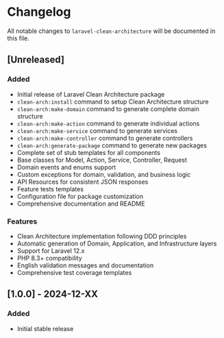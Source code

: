 # Changelog

All notable changes to `laravel-clean-architecture` will be documented in this file.

## [Unreleased]

### Added
- Initial release of Laravel Clean Architecture package
- `clean-arch:install` command to setup Clean Architecture structure
- `clean-arch:make-domain` command to generate complete domain structure
- `clean-arch:make-action` command to generate individual actions
- `clean-arch:make-service` command to generate services
- `clean-arch:make-controller` command to generate controllers
- `clean-arch:generate-package` command to generate new packages
- Complete set of stub templates for all components
- Base classes for Model, Action, Service, Controller, Request
- Domain events and enums support
- Custom exceptions for domain, validation, and business logic
- API Resources for consistent JSON responses
- Feature tests templates
- Configuration file for package customization
- Comprehensive documentation and README

### Features
- Clean Architecture implementation following DDD principles
- Automatic generation of Domain, Application, and Infrastructure layers
- Support for Laravel 12.x
- PHP 8.3+ compatibility
- English validation messages and documentation
- Comprehensive test coverage templates

## [1.0.0] - 2024-12-XX

### Added
- Initial stable release 